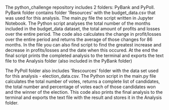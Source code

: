 The python_challenge repository includes 2 folders: PyBank and PyPoll.
PyBank folder contains folder 'Resources' with the budget_data.csv that was used for this analysis. The main.py file the script written in Jupyter Notebook. The Python script analyses the total number of the months included in the budget_data dataset, the total amount of profits and losses over the entire period. The code also calculates the change in profit/losses over the entire period and returns the average of those changes for 86 months. In the file you can also find script to find the greatest increase and decrease in profits/losses and the date when this occured. At the end the final script prints the completed analysis to the terminal and exports the text file to the Analysis folder (also included in the PyBank folder)

The PyPoll folder also includes 'Rescources' folder with the data set used for this analysis - election_data.csv. The Python script in the main.py file calculates the total number of votes, returns a complete list of candidates, the total number and percentage of votes each of those candidates won and the winner of the election. This code also prints the final analysis to the terminal and exports the text file with the result and stores it in the Analysis folder.
